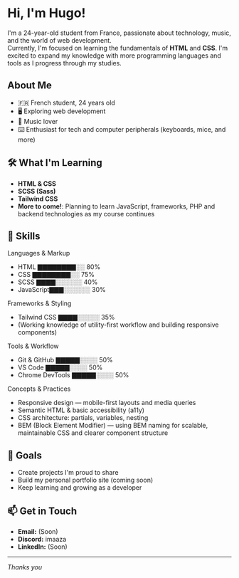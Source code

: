 # Hi, I'm Hugo!

I'm a 24-year-old student from France, passionate about technology, music, and the world of web development.  
Currently, I'm focused on learning the fundamentals of **HTML** and **CSS**. I'm excited to expand my knowledge with more programming languages and tools as I progress through my studies.

## About Me

- 🇫🇷 French student, 24 years old
- 🖥️ Exploring web development
- 🎵 Music lover
- ⌨️ Enthusiast for tech and computer peripherals (keyboards, mice, and more)

## 🛠️ What I'm Learning

- **HTML & CSS**
- **SCSS (Sass)**
- **Tailwind CSS**
- **More to come!**: Planning to learn JavaScript, frameworks, PHP and backend technologies as my course continues

## 🧰 Skills

Languages & Markup
- HTML      ▇▇▇▇▇▇▇▇░░ 80%
- CSS       ▇▇▇▇▇▇▇▇░░ 75%
- SCSS      ▇▇▇▇░░░░░░ 40%
- JavaScript▇▇▇░░░░░░ 30%

Frameworks & Styling
- Tailwind CSS ▇▇▇▇░░░░░ 35%
- (Working knowledge of utility-first workflow and building responsive components)

Tools & Workflow
- Git & GitHub    ▇▇▇▇▇░░░░ 50%
- VS Code         ▇▇▇▇▇░░░░ 50%
- Chrome DevTools ▇▇▇▇▇░░░░ 50%

Concepts & Practices
- Responsive design — mobile-first layouts and media queries
- Semantic HTML & basic accessibility (a11y)
- CSS architecture: partials, variables, nesting
- BEM (Block Element Modifier) — using BEM naming for scalable, maintainable CSS and clearer component structure

## 🚀 Goals

- Create projects I'm proud to share
- Build my personal portfolio site (coming soon)
- Keep learning and growing as a developer

## 📫 Get in Touch

- **Email:** (Soon)
- **Discord:** imaaza
- **LinkedIn:** (Soon)

---

*Thanks you*
